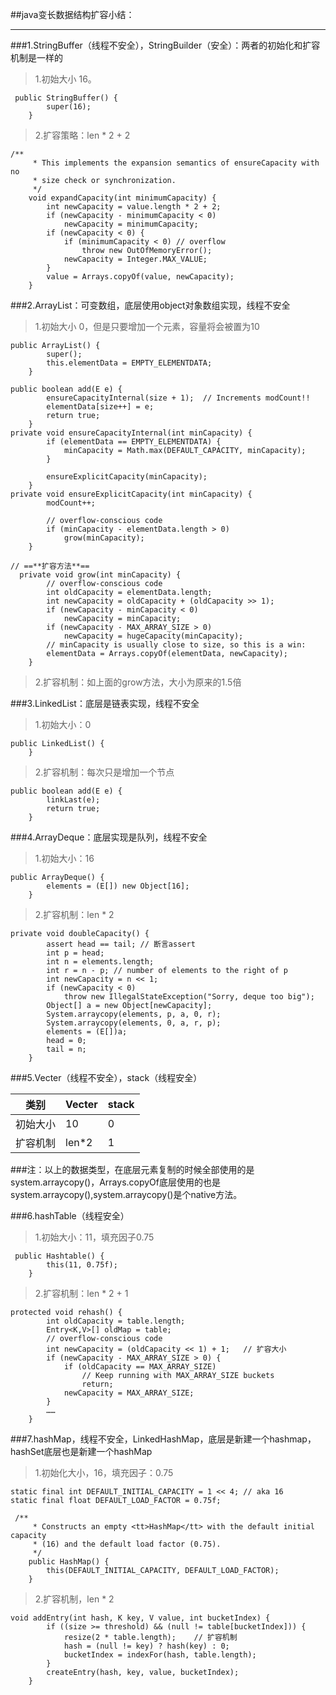 ##java变长数据结构扩容小结：

---

###1.StringBuffer（线程不安全），StringBuilder（安全）：两者的初始化和扩容机制是一样的
>1.初始大小 16。

```
 public StringBuffer() {
        super(16);
    }
```
>2.扩容策略：len * 2 + 2

```
/**
     * This implements the expansion semantics of ensureCapacity with no
     * size check or synchronization.
     */
    void expandCapacity(int minimumCapacity) {
        int newCapacity = value.length * 2 + 2;
        if (newCapacity - minimumCapacity < 0)
            newCapacity = minimumCapacity;
        if (newCapacity < 0) {
            if (minimumCapacity < 0) // overflow
                throw new OutOfMemoryError();
            newCapacity = Integer.MAX_VALUE;
        }
        value = Arrays.copyOf(value, newCapacity);
    }
```
###2.ArrayList：可变数组，底层使用object对象数组实现，线程不安全
>1.初始大小 0，但是只要增加一个元素，容量将会被置为10

```
public ArrayList() {
        super();
        this.elementData = EMPTY_ELEMENTDATA;
    }
```

```
public boolean add(E e) {
        ensureCapacityInternal(size + 1);  // Increments modCount!!
        elementData[size++] = e;
        return true;
    }
private void ensureCapacityInternal(int minCapacity) {
        if (elementData == EMPTY_ELEMENTDATA) {
            minCapacity = Math.max(DEFAULT_CAPACITY, minCapacity);
        }

        ensureExplicitCapacity(minCapacity);
    }
private void ensureExplicitCapacity(int minCapacity) {
        modCount++;

        // overflow-conscious code
        if (minCapacity - elementData.length > 0)
            grow(minCapacity);
    }
    
// ==**扩容方法**==
  private void grow(int minCapacity) {
        // overflow-conscious code
        int oldCapacity = elementData.length;
        int newCapacity = oldCapacity + (oldCapacity >> 1);
        if (newCapacity - minCapacity < 0)
            newCapacity = minCapacity;
        if (newCapacity - MAX_ARRAY_SIZE > 0)
            newCapacity = hugeCapacity(minCapacity);
        // minCapacity is usually close to size, so this is a win:
        elementData = Arrays.copyOf(elementData, newCapacity);
    }
```


>2.扩容机制：如上面的grow方法，大小为原来的1.5倍

###3.LinkedList：底层是链表实现，线程不安全
>1.初始大小：0

```
public LinkedList() {
    }
```
>2.扩容机制：每次只是增加一个节点

```
public boolean add(E e) {
        linkLast(e);
        return true;
    }
```

###4.ArrayDeque：底层实现是队列，线程不安全
>1.初始大小：16

```
public ArrayDeque() {
        elements = (E[]) new Object[16];
    }
```
>2.扩容机制：len * 2

```
private void doubleCapacity() {
        assert head == tail; // 断言assert
        int p = head;
        int n = elements.length;
        int r = n - p; // number of elements to the right of p
        int newCapacity = n << 1;
        if (newCapacity < 0)
            throw new IllegalStateException("Sorry, deque too big");
        Object[] a = new Object[newCapacity];
        System.arraycopy(elements, p, a, 0, r);
        System.arraycopy(elements, 0, a, r, p);
        elements = (E[])a;
        head = 0;
        tail = n;
    }
```

###5.Vecter（线程不安全），stack（线程安全）
>

类别|Vecter |stack
---|---|---
初始大小 | 10 | 0
扩容机制 | len*2 |1

###注：以上的数据类型，在底层元素复制的时候全部使用的是system.arraycopy()，Arrays.copyOf底层使用的也是system.arraycopy(),system.arraycopy()是个native方法。

###6.hashTable（线程安全）
>1.初始大小：11，填充因子0.75

```
 public Hashtable() {
        this(11, 0.75f);
    }
```
>2.扩容机制：len * 2 + 1

```
protected void rehash() {
        int oldCapacity = table.length;
        Entry<K,V>[] oldMap = table;
        // overflow-conscious code
        int newCapacity = (oldCapacity << 1) + 1;   // 扩容大小
        if (newCapacity - MAX_ARRAY_SIZE > 0) {
            if (oldCapacity == MAX_ARRAY_SIZE)
                // Keep running with MAX_ARRAY_SIZE buckets
                return;
            newCapacity = MAX_ARRAY_SIZE;
        }
        ……
    }
```
###7.hashMap，线程不安全，LinkedHashMap，底层是新建一个hashmap，hashSet底层也是新建一个hashMap
>1.初始化大小，16，填充因子：0.75

```
static final int DEFAULT_INITIAL_CAPACITY = 1 << 4; // aka 16
static final float DEFAULT_LOAD_FACTOR = 0.75f;

 /**
     * Constructs an empty <tt>HashMap</tt> with the default initial capacity
     * (16) and the default load factor (0.75).
     */
    public HashMap() {
        this(DEFAULT_INITIAL_CAPACITY, DEFAULT_LOAD_FACTOR);
    }
```
>2.扩容机制，len * 2

```
void addEntry(int hash, K key, V value, int bucketIndex) {
        if ((size >= threshold) && (null != table[bucketIndex])) {
            resize(2 * table.length);    // 扩容机制
            hash = (null != key) ? hash(key) : 0;
            bucketIndex = indexFor(hash, table.length);
        }
        createEntry(hash, key, value, bucketIndex);
    }
```









